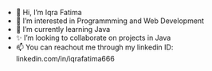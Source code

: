 - 👋 Hi, I’m Iqra Fatima
- 👀 I’m interested in Programmming and Web Development 
- 🌱 I’m currently learning Java 
- ✨ I’m looking to collaborate on projects in Java
- 📫 You can reachout me through my linkedin ID:  linkedin.com/in/iqrafatima666
<!---   Add a note with subject while sending a connection.
--->
<!---
IqraFatima-Coder/IqraFatima-Coder is a ✨ special ✨ repository because its `README.md` (this file) appears on your GitHub profile.
You can click the Preview link to take a look at your changes.
--->

